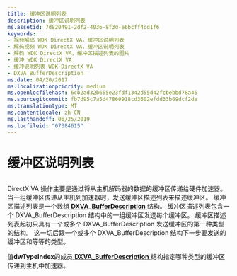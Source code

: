 ```yaml
---
title: 缓冲区说明列表
description: 缓冲区说明列表
ms.assetid: 7d820491-2df2-4036-8f3d-e6bcff4cd1f6
keywords:
- 视频解码 WDK DirectX VA，缓冲区说明列表
- 解码视频 WDK DirectX VA，缓冲区说明列表
- 解码 WDK DirectX VA，缓冲区描述列表的图片
- 缓冲 WDK DirectX VA
- 缓冲说明列表 WDK DirectX VA
- DXVA_BufferDescription
ms.date: 04/20/2017
ms.localizationpriority: medium
ms.openlocfilehash: 6cb2ad32b655e23fdf1342d55d42fcbebbd78a45
ms.sourcegitcommit: fb7d95c7a5d47860918cd3602efdd33b69dcf2da
ms.translationtype: MT
ms.contentlocale: zh-CN
ms.lasthandoff: 06/25/2019
ms.locfileid: "67384615"
---
```

# <a name="buffer-description-list"></a>缓冲区说明列表


## <span id="ddk_buffer_description_list_gg"></span><span id="DDK_BUFFER_DESCRIPTION_LIST_GG"></span>


DirectX VA 操作主要是通过将从主机解码器的数据的缓冲区传递给硬件加速器。 当一组缓冲区传递从主机到加速器时，发送缓冲区描述列表来描述缓冲区。 缓冲区描述列表是一个数组[ **DXVA\_BufferDescription** ](https://docs.microsoft.com/windows-hardware/drivers/ddi/content/dxva/ns-dxva-_dxva_bufferdescription)结构。 缓冲区描述列表包含一个 DXVA\_BufferDescription 结构中的一组缓冲区发送每个缓冲区。 缓冲区描述列表起初只具有一个或多个 DXVA\_BufferDescription 发送缓冲区的第一种类型的结构。 这一切后跟一个或多个 DXVA\_BufferDescription 结构下一步要发送的缓冲区和等等的类型。

值**dwTypeIndex**的成员[ **DXVA\_BufferDescription** ](https://docs.microsoft.com/windows-hardware/drivers/ddi/content/dxva/ns-dxva-_dxva_bufferdescription)结构指定哪种类型的缓冲区传递到主机中加速器。

 

 





